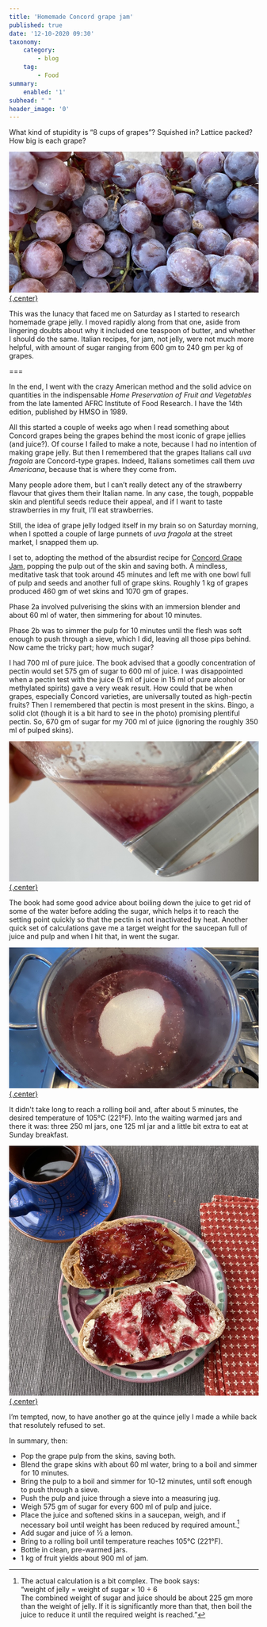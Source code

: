```yaml
---
title: 'Homemade Concord grape jam'
published: true
date: '12-10-2020 09:30'
taxonomy:
    category:
        - blog
    tag:
        - Food
summary:
    enabled: '1'
subhead: " "
header_image: '0'
---
```


What kind of stupidity is “8 cups of grapes”? Squished in? Lattice packed? How big is each grape?

[![Part of a bunch of Concord-type grapes|](grapes-960.jpg){.center}](grapes-1920.jpg)

This was the lunacy that faced me on Saturday as I started to research homemade grape jelly. I moved rapidly along from that one, aside from lingering doubts about why it included one teaspoon of butter, and whether I should do the same. Italian recipes, for jam, not jelly, were not much more helpful, with amount of sugar ranging from 600 gm to 240 gm per kg of grapes.

===

In the end, I went with the crazy American method and the solid advice on quantities in the indispensable _Home Preservation of Fruit and Vegetables_ from the late lamented AFRC Institute of Food Research. I have the 14th edition, published by HMSO in 1989.

All this started a couple of weeks ago when I read something about Concord grapes being the grapes behind the most iconic of grape jellies (and juice?). Of course I failed to make a note, because I had no intention of making grape jelly. But then I remembered that the grapes Italians call *uva fragola* are Concord-type grapes. Indeed, Italians sometimes call them *uva Americana*, because that is where they come from. 

Many people adore them, but I can’t really detect any of the strawberry flavour that gives them their Italian name. In any case, the tough, poppable skin and plentiful seeds reduce their appeal, and if I want to taste strawberries in my fruit, I’ll eat strawberries.

Still, the idea of grape jelly lodged itself in my brain so on Saturday morning, when I spotted a couple of large punnets of *uva fragola* at the street market, I snapped them up.

I set to, adopting the method of the absurdist recipe for [Concord Grape Jam](https://www.seriouseats.com/recipes/2011/09/concord-grape-jam-recipe-grape-jelly.html), popping the pulp out of the skin and saving both. A mindless, meditative task that took around 45 minutes and left me with one bowl full of pulp and seeds and another full of grape skins. Roughly 1 kg of grapes produced 460 gm of wet skins and 1070 gm of grapes.

Phase 2a involved pulverising the skins with an immersion blender and about 60 ml of water, then simmering for about 10 minutes.

Phase 2b was to simmer the pulp for 10 minutes until the flesh was soft enough to push through a sieve, which I did, leaving all those pips behind. Now came the tricky part; how much sugar?

I had 700 ml of pure juice. The book advised that a goodly concentration of pectin would set 575 gm of sugar to 600 ml of juice. I was disappointed when a pectin test with the juice (5 ml of juice in 15 ml of pure alcohol or methylated spirits) gave a very weak result. How could that be when grapes, especially Concord varieties, are universally touted as high-pectin fruits? Then I remembered that pectin is most present in the skins. Bingo, a solid clot (though it is a bit hard to see in the photo) promising plentiful pectin. So, 670 gm of sugar for my 700 ml of juice (ignoring the roughly 350 ml of pulped skins).

[![Strong purple clot formed during the pectin test](clot-960.jpg){.center}](clot-1920.jpg)

The book had some good advice about boiling down the juice to get rid of some of the water before adding the sugar, which helps it to reach the setting point quickly so that the pectin is not inactivated by heat. Another quick set of calculations gave me a target weight for the saucepan full of juice and pulp and when I hit that, in went the sugar.

[![White sugar tipped into the purple juice and skins](sugar-960.jpg){.center}](sugar-1920.jpg)

It didn't take long to reach a rolling boil and, after about 5 minutes, the desired temperature of 105°C (221°F). Into the waiting warmed jars and there it was: three 250 ml jars, one 125 ml jar and a little bit extra to eat at Sunday breakfast.

[![Grape jam on bread and butter and bread and peanut butter with coffee](bread-960.jpg){.center}](bread-1920.jpg)

I’m tempted, now, to have another go at the quince jelly I made a while back that resolutely refused to set.

In summary, then:

- Pop the grape pulp from the skins, saving both.
- Blend the grape skins with about 60 ml water, bring to a boil and simmer for 10 minutes.
- Bring the pulp to a boil and simmer for 10-12 minutes, until soft enough to push through a sieve.
- Push the pulp and juice through a sieve into a measuring jug.
- Weigh 575 gm of sugar for every 600 ml of pulp and juice.
- Place the juice and softened skins in a saucepan, weigh, and if necessary boil until weight has been reduced by required amount.[^1]
- Add sugar and juice of ½ a lemon.
- Bring to a rolling boil until temperature reaches 105°C (221°F).
- Bottle in clean, pre-warmed jars.
- 1 kg of fruit yields about 900 ml of jam.



[^1]: The actual calculation is a bit complex. The book says:  
“weight of jelly = weight of sugar × 10 ÷ 6  
The combined weight of sugar and juice should be about 225 gm more than the weight of jelly. If it is significantly more than that, then boil the juice to reduce it until the required weight is reached.”
